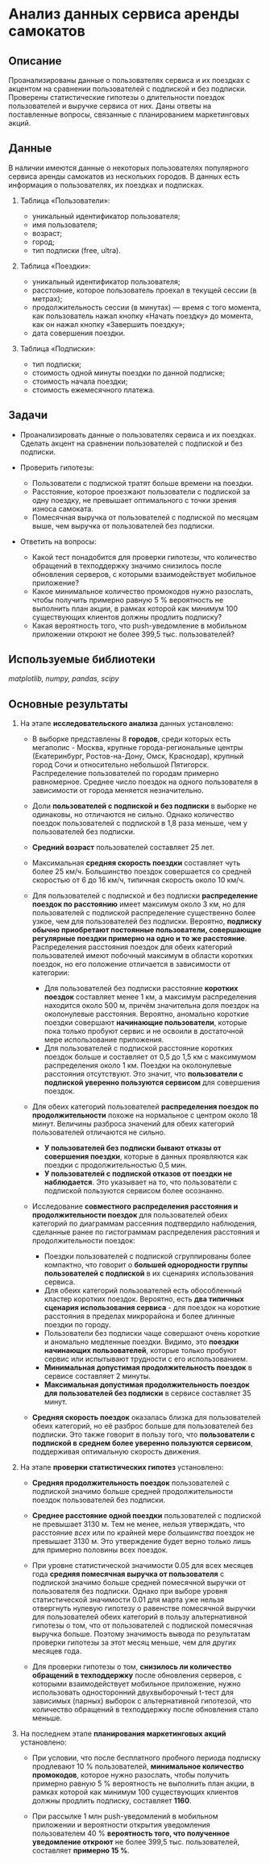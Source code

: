 # Анализ данных сервиса аренды самокатов

## Описание

Проанализированы данные о пользователях сервиса и их поездках с акцентом на сравнении пользователей с подпиской и без подписки. Проверены статистические гипотезы о длительности поездок пользователей и выручке сервиса от них. Даны ответы на поставленные вопросы, связанные с планированием маркетинговых акций.

## Данные

В наличии имеются данные о некоторых пользователях популярного сервиса аренды самокатов из нескольких городов. В данных есть информация о пользователях, их поездках и подписках.

1. Таблица «Пользователи»:
    - уникальный идентификатор пользователя;
    - имя пользователя;
    - возраст;
    - город;
    - тип подписки (free, ultra).

2. Таблица «Поездки»:
    - уникальный идентификатор пользователя;
    - расстояние, которое пользователь проехал в текущей сессии (в метрах);
    - продолжительность сессии (в минутах) — время с того момента, как пользователь нажал кнопку «Начать поездку» до момента, как он нажал кнопку «Завершить поездку»;
    - дата совершения поездки.

3. Таблица «Подписки»:
    - тип подписки;
    - стоимость одной минуты поездки по данной подписке;
    - стоимость начала поездки;
    - стоимость ежемесячного платежа.


## Задачи

- Проанализировать данные о пользователях сервиса и их поездках. Сделать акцент на сравнении пользователей с подпиской и без подписки.

- Проверить гипотезы:
    - Пользователи с подпиской тратят больше времени на поездки.
    - Расстояние, которое проезжают пользователи с подпиской за одну поездку, не превышает оптимального с точки зрения износа самоката.
    - Помесячная выручка от пользователей с подпиской по месяцам выше, чем выручка от пользователей без подписки.
    
- Ответить на вопросы:
    - Какой тест понадобится для проверки гипотезы, что количество обращений в техподдержку значимо снизилось после обновления серверов, с которыми взаимодействует мобильное приложение?
    - Какое минимальное количество промокодов нужно разослать, чтобы получить  примерно равную 5 % вероятность не выполнить план акции, в рамках которой как минимум 100 существующих клиентов должны продлить подписку?
    - Какая вероятность того, что push-уведомление в мобильном приложении откроют не более 399,5 тыс. пользователей?


## Используемые библиотеки
*matplotlib, numpy, pandas, scipy*


## Основные результаты

1. На этапе **исследовательского анализа** данных установлено:
    - В выборке представлены 8 **городов**, среди которых есть мегаполис - Москва, крупные города-региональные центры (Екатеринбург, Ростов-на-Дону, Омск, Краснодар), крупный город Сочи и относительно небольшой Пятигорск. Распределение пользователей по городам примерно равномерное. Среднее число поездок на одного пользователя в зависимости от города меняется незначительно.

    - Доли **пользователей с подпиской и без подписки** в выборке не одинаковы, но отличаются не сильно. Однако количество поездок пользователей с подпиской в 1,8 раза меньше, чем у пользователей без подписки.
  
    - **Средний возраст** пользователей составляет 25 лет. 
    
    - Максимальная **средняя скорость поездки** составляет чуть более 25 км/ч. Большинство поездок совершается со средней скоростью от 6 до 16 км/ч, типичная скорость около 10 км/ч.

    - Для пользователей с подпиской и без подписки **распределение поездок по расстоянию** имеет максимум около 3 км, но для пользователей с подпиской распределение существенно более узкое, чем для пользователей без подписки. Вероятно, **подписку обычно приобретают постоянные пользователи, совершающие регулярные поездки примерно на одно и то же расстояние**. Распределения расстояния поездок для обеих категорий пользователей имеют побочный максимум в области коротких поездок, но его положение отличается в зависимости от категории:
       - Для пользователей без подписки расстояние **коротких поездок** составляет менее 1 км, а максимум распределения находится около 500 м, причём значительна доля поездок на околонулевые расстояния. Вероятно, аномально короткие поездки совершают **начинающие пользователи**, которые пока только пробуют сервис и не освоили в достаточной мере использование приложения. 
       - Для пользователей с подпиской расстояние коротких поездок больше и составляет от 0,5 до 1,5 км с максимумом распределения около 1 км. Поездки на околонулевые расстояния отсутствуют. Это значит, что **пользователи с подпиской уверенно пользуются сервисом** для совершения поездок.
    
    - Для обеих категорий пользователей **распределения поездок по продолжительности** похоже на нормальное с центром около 18 минут. Величины разброса значений для обеих категорий пользователей отличаются не сильно.
        - **У пользователей без подписки бывают отказы от совершения поездки**, которые в данных проявляются как поездки с продолжительностью 0,5 мин. 
        - **У пользователей с подпиской отказов от поездки не наблюдается**. Это указывает на то, что пользователи с подпиской пользуются сервисом более осознанно.
        
    - Исследование **совместного распределения расстояния и продолжительности поездок** для пользователей обеих категорий по диаграммам рассеяния подтвердило наблюдения, сделанные ранее по гистограммам распределения расстояния и продолжительности поездок:
        - Поездки пользователей с подпиской сгруппированы более компактно, что говорит о **большей однородности группы пользователей с подпиской** в их сценариях использования сервиса.
        - Для обеих категорий пользователей есть обособленный кластер коротких поездок. Вероятно, есть **два типичных сценария использования сервиса** - для поездок на короткие расстояния в пределах микрорайона и более длинные поездки по городу.
        - Пользователи без подписки чаще совершают очень короткие и аномально медленные поездки. Видимо, это **поездки начинающих пользователей**, которые только пробуют сервис или испытывают трудности с его использованием.
        - **Минимальная допустимая продолжительность поездок** в сервисе составляет 2 минуты.
        - **Максимальная допустимая продолжительность поездок для пользователей без подписки** в сервисе составляет 35 минут.
        
    - **Средняя скорость поездок** оказалась близка для пользователей обеих категорий, но её разброс больше для пользователей без подписки. Это также говорит в пользу того, что **пользователи с подпиской в среднем более уверенно пользуются сервисом**, поддерживая оптимальную скорость движения.

6. На этапе **проверки статистических гипотез** установлено:
    - **Средняя продолжительность поездок** пользователей с подпиской значимо больше средней продолжительности поездок пользователей без подписки.

    - **Среднее расстояние одной поездки** пользователей с подпиской не превышает 3130 м. Тем не менее, нельзя утверждать, что расстояние *всех* или по крайней мере *большинства* поездок не превышает 3130 м. Это утверждение будет верно только лишь для примерно половины всех поездок.

    - При уровне статистической значимости 0.05 для всех месяцев года **средняя помесячная выручка от пользователя** с подпиской значимо больше средней помесячной выручки от пользователя без подписки. Однако при выборе уровня статистической значимости 0.01 для марта уже нельзя отвергнуть нулевую гипотезу о равенстве помесячной выручки для пользователей обеих категорий в пользу альтернативной гипотезы о том, что от пользователей с подпиской помесячная выручка больше. Поэтому значимость вывода по результатам проверки гипотезы за этот месяц меньше, чем для других месяцев года.
    - Для проверки гипотезы о том, **снизилось ли количество обращений в техподдержку** после обновления серверов, с которыми взаимодействует мобильное приложение, нужно использовать односторонний двухвыборочный t-тест для зависимых (парных) выборок с альтернативной гипотезой, что количество обращений в техподдержку после обновления стало меньше.

    
7. На последнем этапе **планирования маркетинговых акций** установлено:
    - При условии, что после бесплатного пробного периода подписку продлевают 10 % пользователей, **минимальное количество промокодов**, которое нужно разослать, чтобы получить примерно равную 5 % вероятность не выполнить план акции, в рамках которой как минимум 100 существующих клиентов должны продлить подписку, составляет **1160**.

    - При рассылке 1 млн push-уведомлений в мобильном приложении и вероятности открытия уведомления пользователем 40 % **вероятность того, что полученное уведомление откроют** не более 399,5 тыс. пользователей, составляет **примерно 15 %**.
    
